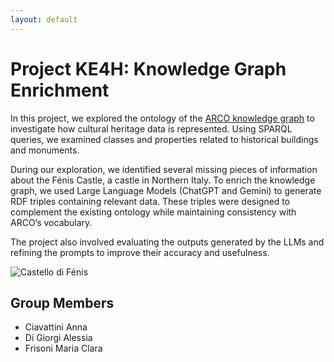 ```yaml
---
layout: default
---
```


# Project KE4H: Knowledge Graph Enrichment

In this project, we explored the ontology of the [ARCO knowledge graph](https://w3id.org/arco) to investigate how cultural heritage data is represented. Using SPARQL queries, we examined classes and properties related to historical buildings and monuments.

During our exploration, we identified several missing pieces of information about the Fénis Castle, a castle in Northern Italy. To enrich the knowledge graph, we used Large Language Models (ChatGPT and Gemini) to generate RDF triples containing relevant data. These triples were designed to complement the existing ontology while maintaining consistency with ARCO’s vocabulary.

The project also involved evaluating the outputs generated by the LLMs and refining the prompts to improve their accuracy and usefulness.

![Castello di Fénis](./CastelloDiFénisJuly292023_06.jpg)

## Group Members

- Ciavattini Anna 
- Di Giorgi Alessia
- Frisoni Maria Clara
